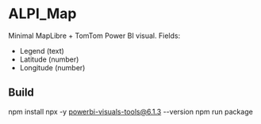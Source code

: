 # ALPI_Map

Minimal MapLibre + TomTom Power BI visual.
Fields:
- Legend (text)
- Latitude (number)
- Longitude (number)

## Build
npm install
npx -y powerbi-visuals-tools@6.1.3 --version
npm run package
